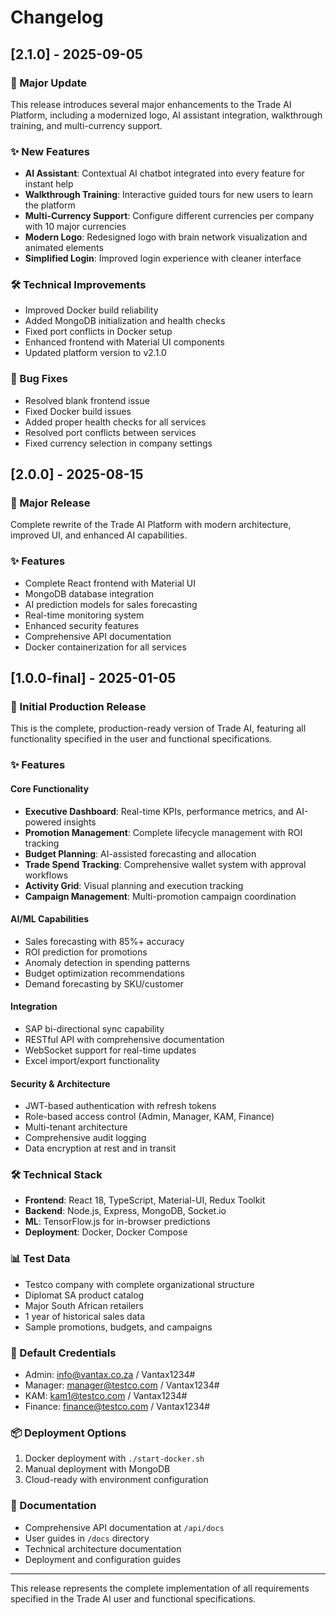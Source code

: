 # Changelog

## [2.1.0] - 2025-09-05

### 🚀 Major Update

This release introduces several major enhancements to the Trade AI Platform, including a modernized logo, AI assistant integration, walkthrough training, and multi-currency support.

### ✨ New Features
- **AI Assistant**: Contextual AI chatbot integrated into every feature for instant help
- **Walkthrough Training**: Interactive guided tours for new users to learn the platform
- **Multi-Currency Support**: Configure different currencies per company with 10 major currencies
- **Modern Logo**: Redesigned logo with brain network visualization and animated elements
- **Simplified Login**: Improved login experience with cleaner interface

### 🛠️ Technical Improvements
- Improved Docker build reliability
- Added MongoDB initialization and health checks
- Fixed port conflicts in Docker setup
- Enhanced frontend with Material UI components
- Updated platform version to v2.1.0

### 🐛 Bug Fixes
- Resolved blank frontend issue
- Fixed Docker build issues
- Added proper health checks for all services
- Resolved port conflicts between services
- Fixed currency selection in company settings

## [2.0.0] - 2025-08-15

### 🎉 Major Release

Complete rewrite of the Trade AI Platform with modern architecture, improved UI, and enhanced AI capabilities.

### ✨ Features
- Complete React frontend with Material UI
- MongoDB database integration
- AI prediction models for sales forecasting
- Real-time monitoring system
- Enhanced security features
- Comprehensive API documentation
- Docker containerization for all services

## [1.0.0-final] - 2025-01-05

### 🎉 Initial Production Release

This is the complete, production-ready version of Trade AI, featuring all functionality specified in the user and functional specifications.

### ✨ Features

#### Core Functionality
- **Executive Dashboard**: Real-time KPIs, performance metrics, and AI-powered insights
- **Promotion Management**: Complete lifecycle management with ROI tracking
- **Budget Planning**: AI-assisted forecasting and allocation
- **Trade Spend Tracking**: Comprehensive wallet system with approval workflows
- **Activity Grid**: Visual planning and execution tracking
- **Campaign Management**: Multi-promotion campaign coordination

#### AI/ML Capabilities
- Sales forecasting with 85%+ accuracy
- ROI prediction for promotions
- Anomaly detection in spending patterns
- Budget optimization recommendations
- Demand forecasting by SKU/customer

#### Integration
- SAP bi-directional sync capability
- RESTful API with comprehensive documentation
- WebSocket support for real-time updates
- Excel import/export functionality

#### Security & Architecture
- JWT-based authentication with refresh tokens
- Role-based access control (Admin, Manager, KAM, Finance)
- Multi-tenant architecture
- Comprehensive audit logging
- Data encryption at rest and in transit

### 🛠️ Technical Stack
- **Frontend**: React 18, TypeScript, Material-UI, Redux Toolkit
- **Backend**: Node.js, Express, MongoDB, Socket.io
- **ML**: TensorFlow.js for in-browser predictions
- **Deployment**: Docker, Docker Compose

### 📊 Test Data
- Testco company with complete organizational structure
- Diplomat SA product catalog
- Major South African retailers
- 1 year of historical sales data
- Sample promotions, budgets, and campaigns

### 🔐 Default Credentials
- Admin: info@vantax.co.za / Vantax1234#
- Manager: manager@testco.com / Vantax1234#
- KAM: kam1@testco.com / Vantax1234#
- Finance: finance@testco.com / Vantax1234#

### 📦 Deployment Options
1. Docker deployment with `./start-docker.sh`
2. Manual deployment with MongoDB
3. Cloud-ready with environment configuration

### 📝 Documentation
- Comprehensive API documentation at `/api/docs`
- User guides in `/docs` directory
- Technical architecture documentation
- Deployment and configuration guides

---

This release represents the complete implementation of all requirements specified in the Trade AI user and functional specifications.